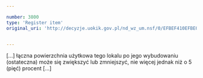 ```yaml
---

number: 3800
type: 'Register item'
original_uri: 'http://decyzje.uokik.gov.pl/nd_wz_um.nsf/0/EFBEF410EFBE0225C1257A93002CE222?OpenDocument'


---
```


[...] łączna powierzchnia użytkowa tego lokalu po jego wybudowaniu (ostateczna) może się zwiększyć lub zmniejszyć, nie więcej jednak niż o 5 (pięć) procent [...]
